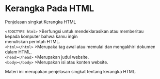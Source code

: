 # Kerangka Pada HTML
<p>Penjelasan singkat Kerangka HTML</p>

```<!DOCTYPE html>``` >Berfungsi untuk mendeklarasikan atau memberitau kepada komputer bahwa kamu ingin <br>
menuliskan perintah HTML. 
<br>
```<html></html>``` >Merupaka tag awal atau memulai dan mengakhiri dokumen dalam HTML.
<br>
```<head></head>``` >Merupakan judul website.
<br>
```<body></body>``` >Merupakan isi atau konten website.
<p> Materi ini merupakan penjelasan singkat tentang kerangka HTML.
